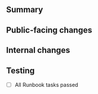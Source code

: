 ## Summary

<!-- Summarize what your PR does here -->

## Public-facing changes

<!-- List any changes that might effect how end-users use this bot (changes to commands, new startup options, etc...). You don't have to go in-depth, but try to be comprehensive! -->

## Internal changes

<!-- List any changes to the internal APIs that may effect how developers work on this bot (i.e. new methods on the botWrapper, file reorganization, etc...). You don't have to list EVERY change (that's what code review is for!) but try to give a broad overview of these changes and your reasons for making them. -->

## Testing

- [ ] All Runbook tasks passed
